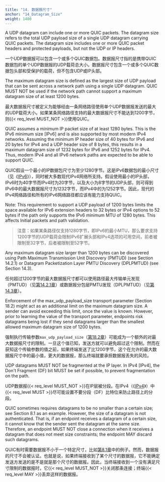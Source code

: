 ```yaml
---
title: "14. 数据报尺寸"
anchor: "14_Datagram_Size"
weight: 1400
---
```


A UDP datagram can include one or more QUIC packets. The datagram size refers to the total UDP payload size of a single UDP datagram carrying QUIC packets. The datagram size includes one or more QUIC packet headers and protected payloads, but not the UDP or IP headers.

一个UDP数据报可以包含一个或多个QUIC数据包。数据报尺寸指的是携带QUIC数据包的单个UDP数据报的UDP载荷总大小。数据报尺寸包含一个或多个QUIC数据包头部和受保护的载荷，但不包含UDP或IP头部。

The maximum datagram size is defined as the largest size of UDP payload that can be sent across a network path using a single UDP datagram. QUIC MUST NOT be used if the network path cannot support a maximum datagram size of at least 1200 bytes.

最大数据报尺寸被定义为能够经由一条网络路径使用单个UDP数据报发送的最大的UDP载荷大小。如果某条网络路径支持的最大数据报尺寸不能达到1200字节，则{{< req_level MUST_NOT >}}使用QUIC。

QUIC assumes a minimum IP packet size of at least 1280 bytes. This is the IPv6 minimum size [IPv6] and is also supported by most modern IPv4 networks. Assuming the minimum IP header size of 40 bytes for IPv6 and 20 bytes for IPv4 and a UDP header size of 8 bytes, this results in a maximum datagram size of 1232 bytes for IPv6 and 1252 bytes for IPv4. Thus, modern IPv4 and all IPv6 network paths are expected to be able to support QUIC.

QUIC假设一个最小的IP数据包尺寸为至少1280字节。这是IPv6数据包的最小尺寸（见《[IPv6]()》），同时被大多数现代IPv4网络所支持。假设使用最小的IP头部，IPv6时为40字节而IPv4时为20字节，以及大小为8字节的UDP头部，则可得到IPv6中的最大数据报尺寸为1232字节，而IPv4中的为1252字节。因此，现代的IPv4网络路径和所有的IPv6网络路径都应该有能力支持QUIC。

Note: This requirement to support a UDP payload of 1200 bytes limits the space available for IPv6 extension headers to 32 bytes or IPv4 options to 52 bytes if the path only supports the IPv6 minimum MTU of 1280 bytes. This affects Initial packets and path validation.

> 注意：如果某条路径仅支持1280字节，即IPv6的最小MTU，那么要求支持1200字节的UDP载荷会限制IPv6扩展头部和IPv4选项的可用空间，前者被限制至32字节，后者被限制至52字节。

Any maximum datagram size larger than 1200 bytes can be discovered using Path Maximum Transmission Unit Discovery (PMTUD) (see Section 14.2.1) or Datagram Packetization Layer PMTU Discovery (DPLPMTUD) (see Section 14.3).

任何超过1200字节的最大数据报尺寸都可以使用路径最大传输单元发现（PMTUD）（见[第14.2.1章]()）或数据报分包层PMTU发现（DPLPMTUD）（见[第14.3章]()）。

Enforcement of the max_udp_payload_size transport parameter (Section 18.2) might act as an additional limit on the maximum datagram size. A sender can avoid exceeding this limit, once the value is known. However, prior to learning the value of the transport parameter, endpoints risk datagrams being lost if they send datagrams larger than the smallest allowed maximum datagram size of 1200 bytes.

强制执行传输参数`max_udp_payload_size`（[第18.2章]()）可能成为一个额外的对最大数据报尺寸的限制。一旦这个值已知，发送方就可以避免超过这个限制。然而在获知这个传输参数的值之前，如果终端发送了比1200字节，这个在允许的最大数据报尺寸中的最小值，更大的数据报，那么终端就要承担数据报丢失的风险。

UDP datagrams MUST NOT be fragmented at the IP layer. In IPv4 [IPv4], the Don't Fragment (DF) bit MUST be set if possible, to prevent fragmentation on the path.

UDP数据报{{< req_level MUST_NOT >}}在IP层被分段。在IPv4（《[IPv4]()》）中{{< req_level MUST >}}尽可能设置不要分段（DF）比特位来防止路径上的分段。

QUIC sometimes requires datagrams to be no smaller than a certain size; see Section 8.1 as an example. However, the size of a datagram is not authenticated. That is, if an endpoint receives a datagram of a certain size, it cannot know that the sender sent the datagram at the same size. Therefore, an endpoint MUST NOT close a connection when it receives a datagram that does not meet size constraints; the endpoint MAY discard such datagrams.

QUIC有时需要数据报不小于一个特定尺寸，比如[第8.1章]()中的例子。然而，数据报的尺寸不会被认证。也就是说，如果终端接收到了某个尺寸的数据报，它不能确定发送方发送的是不是就是那个尺寸的数据报。因此，当终端接收到一个没有满足尺寸限制的数据报时，它{{< req_level MUST_NOT >}}关闭那条连接；终端{{< req_level MAY >}}丢弃这样的数据报。
